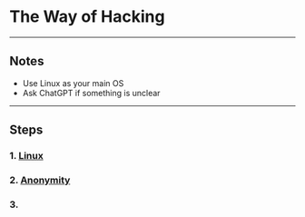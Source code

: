 # The Way of Hacking

---

## Notes
- Use Linux as your main OS
- Ask ChatGPT if something is unclear

---

## Steps

### 1. [Linux](https://github.com/batubyte/The-Way-of-Hacking/blob/main/1.%20Linux.md)

### 2. [Anonymity](https://github.com/batubyte/The-Way-of-Hacking/blob/main/2.%20Anonymity.md)

### 3. []()
